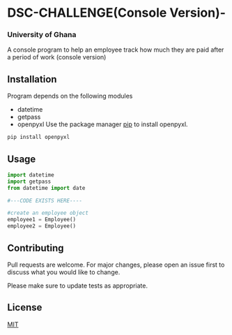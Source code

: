 # DSC-CHALLENGE(Console Version)-
### University of Ghana
 
A console program to help an employee track how much they are paid after a period of work (console version)

## Installation
Program depends on the following modules
- datetime
- getpass
- openpyxl
Use the package manager [pip](https://pip.pypa.io/en/stable/) to install openpyxl.

```bash
pip install openpyxl
```

## Usage

```python
import datetime
import getpass
from datetime import date

#---CODE EXISTS HERE----

#create an employee object
employee1 = Employee()
employee2 = Employee()
```

## Contributing
Pull requests are welcome. For major changes, please open an issue first to discuss what you would like to change.

Please make sure to update tests as appropriate.

## License
[MIT](https://choosealicense.com/licenses/mit/)
